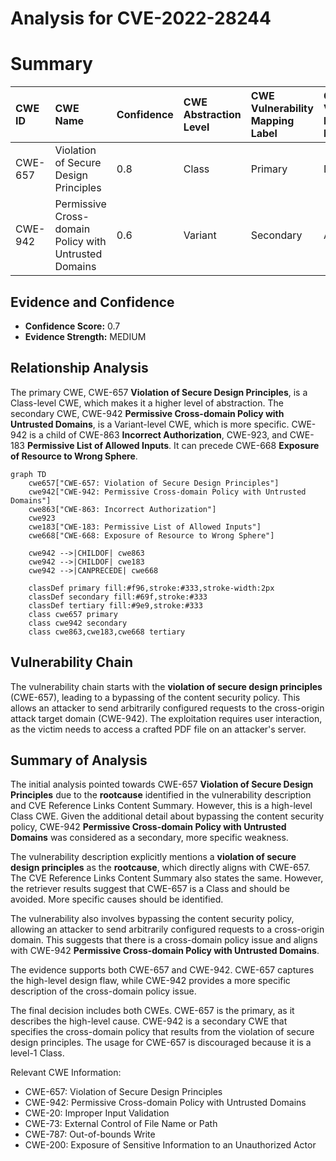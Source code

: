 # Analysis for CVE-2022-28244

# Summary
| CWE ID  | CWE Name                                                                                              | Confidence | CWE Abstraction Level | CWE Vulnerability Mapping Label | CWE-Vulnerability Mapping Notes |
| :-------- | :---------------------------------------------------------------------------------------------------- | :--------- | :---------------------- | :------------------------------ | :------------------------------ |
| CWE-657   | Violation of Secure Design Principles                                                               | 0.8        | Class                   | Primary                         | Discouraged                   |
| CWE-942   | Permissive Cross-domain Policy with Untrusted Domains                                               | 0.6        | Variant                 | Secondary                       | Allowed                       |

## Evidence and Confidence

*   **Confidence Score:** 0.7
*   **Evidence Strength:** MEDIUM

## Relationship Analysis
The primary CWE, CWE-657 **Violation of Secure Design Principles**, is a Class-level CWE, which makes it a higher level of abstraction. The secondary CWE, CWE-942 **Permissive Cross-domain Policy with Untrusted Domains**, is a Variant-level CWE, which is more specific. CWE-942 is a child of CWE-863 **Incorrect Authorization**, CWE-923, and CWE-183 **Permissive List of Allowed Inputs**. It can precede CWE-668 **Exposure of Resource to Wrong Sphere**.

```mermaid
graph TD
    cwe657["CWE-657: Violation of Secure Design Principles"]
    cwe942["CWE-942: Permissive Cross-domain Policy with Untrusted Domains"]
    cwe863["CWE-863: Incorrect Authorization"]
    cwe923
    cwe183["CWE-183: Permissive List of Allowed Inputs"]
    cwe668["CWE-668: Exposure of Resource to Wrong Sphere"]

    cwe942 -->|CHILDOF| cwe863
    cwe942 -->|CHILDOF| cwe183
    cwe942 -->|CANPRECEDE| cwe668

    classDef primary fill:#f96,stroke:#333,stroke-width:2px
    classDef secondary fill:#69f,stroke:#333
    classDef tertiary fill:#9e9,stroke:#333
    class cwe657 primary
    class cwe942 secondary
    class cwe863,cwe183,cwe668 tertiary
```

## Vulnerability Chain
The vulnerability chain starts with the **violation of secure design principles** (CWE-657), leading to a bypassing of the content security policy. This allows an attacker to send arbitrarily configured requests to the cross-origin attack target domain (CWE-942). The exploitation requires user interaction, as the victim needs to access a crafted PDF file on an attacker's server.

## Summary of Analysis
The initial analysis pointed towards CWE-657 **Violation of Secure Design Principles** due to the **rootcause** identified in the vulnerability description and CVE Reference Links Content Summary. However, this is a high-level Class CWE. Given the additional detail about bypassing the content security policy, CWE-942 **Permissive Cross-domain Policy with Untrusted Domains** was considered as a secondary, more specific weakness.

The vulnerability description explicitly mentions a **violation of secure design principles** as the **rootcause**, which directly aligns with CWE-657. The CVE Reference Links Content Summary also states the same. However, the retriever results suggest that CWE-657 is a Class and should be avoided. More specific causes should be identified.

The vulnerability also involves bypassing the content security policy, allowing an attacker to send arbitrarily configured requests to a cross-origin domain. This suggests that there is a cross-domain policy issue and aligns with CWE-942 **Permissive Cross-domain Policy with Untrusted Domains**.

The evidence supports both CWE-657 and CWE-942. CWE-657 captures the high-level design flaw, while CWE-942 provides a more specific description of the cross-domain policy issue.

The final decision includes both CWEs. CWE-657 is the primary, as it describes the high-level cause. CWE-942 is a secondary CWE that specifies the cross-domain policy that results from the violation of secure design principles. The usage for CWE-657 is discouraged because it is a level-1 Class.

Relevant CWE Information:
- CWE-657: Violation of Secure Design Principles
- CWE-942: Permissive Cross-domain Policy with Untrusted Domains
- CWE-20: Improper Input Validation
- CWE-73: External Control of File Name or Path
- CWE-787: Out-of-bounds Write
- CWE-200: Exposure of Sensitive Information to an Unauthorized Actor